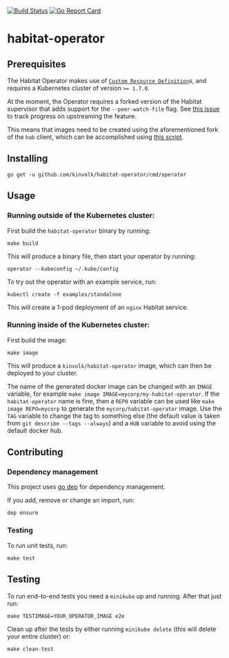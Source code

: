 [![Build Status](https://travis-ci.org/kinvolk/habitat-operator.svg?branch=master)](https://travis-ci.org/kinvolk/habitat-operator) 
[![Go Report Card](https://goreportcard.com/badge/github.com/kinvolk/habitat-operator)](https://goreportcard.com/report/github.com/kinvolk/habitat-operator)

# habitat-operator

## Prerequisites

The Habitat Operator makes use of [`Custom Resource Definition`][crd]s, and requires a Kubernetes cluster of version `>= 1.7.0`.

At the moment, the Operator requires a forked version of the Habitat supervisor
that adds support for the `--peer-watch-file` flag.
See [this issue](https://github.com/habitat-sh/habitat/issues/2735) to track
progress on upstreaming the feature.

This means that images need to be created using the aforementioned fork of the
`hab` client, which can be accomplished using [this
script](https://gist.github.com/krnowak/3c854e94245e2f33a8366e629bfb09c8).

## Installing

    go get -u github.com/kinvolk/habitat-operator/cmd/operator

## Usage

### Running outside of the Kubernetes cluster:

First build the `habitat-operator` binary by running:

    make build

This will produce a binary file, then start your operator by running:

    operator --kubeconfig ~/.kube/config

To try out the operator with an example service, run:

    kubectl create -f examples/standalone

This will create a 1-pod deployment of an `nginx` Habitat service.

### Running inside of the Kubernetes cluster:

First build the image:

    make image

This will produce a `kinvolk/habitat-operator` image, which can then be deployed to your cluster.

The name of the generated docker image can be changed with an `IMAGE` variable, for example `make image IMAGE=mycorp/my-habitat-operator`. If the `habitat-operator` name is fine, then a `REPO` variable can be used like `make image REPO=mycorp` to generate the `mycorp/habitat-operator` image. Use the `TAG` variable to change the tag to something else (the default value is taken from `git describe --tags --always`) and a `HUB` variable to avoid using the default docker hub.

## Contributing

### Dependency management

This project uses [go dep](https://github.com/golang/dep/) for dependency
management.

If you add, remove or change an import, run:

    dep ensure

### Testing

To run unit tests, run:

    make test

[crd]: https://kubernetes.io/docs/tasks/access-kubernetes-api/extend-api-custom-resource-definitions/

## Testing

To run end-to-end tests you need a `minikube` up and running. After that just run:
 
    make TESTIMAGE=YOUR_OPERATOR_IMAGE e2e

Clean up after the tests by either running `minikube delete` (this will delete your entire cluster) or:

    make clean-test
